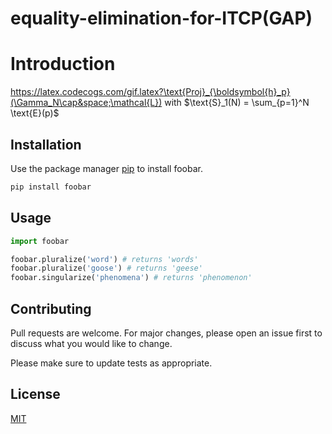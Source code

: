 # equality-elimination-for-ITCP(GAP)
# Introduction

https://latex.codecogs.com/gif.latex?\text{Proj}_{\boldsymbol{h}_p}(\Gamma_N\cap&space;\mathcal{L}) with
 $\text{S}_1(N) = \sum_{p=1}^N \text{E}(p)$
## Installation

Use the package manager [pip](https://pip.pypa.io/en/stable/) to install foobar.

```bash
pip install foobar
```

## Usage

```python
import foobar

foobar.pluralize('word') # returns 'words'
foobar.pluralize('goose') # returns 'geese'
foobar.singularize('phenomena') # returns 'phenomenon'
```

## Contributing
Pull requests are welcome. For major changes, please open an issue first to discuss what you would like to change.

Please make sure to update tests as appropriate.

## License
[MIT](https://choosealicense.com/licenses/mit/)
